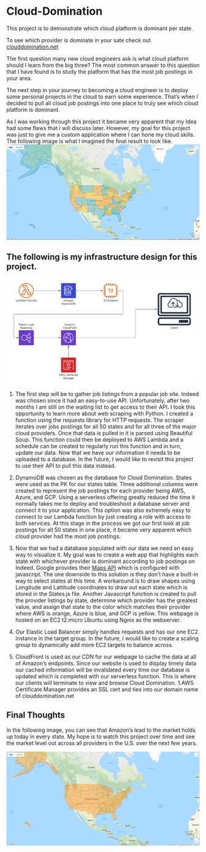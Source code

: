 # Cloud-Domination
This project is to demonstrate which cloud platform is dominant per state.

To see which provider is dominate in your sate check out [clouddomination.net](https://www.clouddomination.net/)


The first question many new cloud engineers ask is what cloud platform should I learn from the big three? The most common answer to this question that I have found is to study the platform that has the most job postings in your area. 

The next step in your journey to becoming a cloud engineer is to deploy some personal projects in the cloud to earn some experience. That’s when I decided to pull all cloud job postings into one place to truly see which cloud platform is dominant.

As I was working through this project it became very apparent that my Idea had some flaws that I will discuss later. However, my goal for this project was just to give me a custom application where I can hone my cloud skills. The following image is what I imagined the final result to look like.
![Idea](https://raw.githubusercontent.com/jstrebeck/Cloud-Domination/main/img/Idea.png)

## The following is my infrastructure design for this project. 

![Cloud Diagram](https://raw.githubusercontent.com/jstrebeck/Cloud-Domination/main/Cloud%20Domination%20Diagram.png)

1. The first step will be to gather job listings from a popular job site. Indeed was chosen since it had an easy-to-use API. Unfortunately, after two months I am still on the waiting list to get access to their API. I took this opportunity to learn more about web scraping with Python. I created a function using the requests library for HTTP requests. The scraper iterates over jobs postings for all 50 states and for all three of the major cloud providers. Once that data is pulled in it is parsed using Beautiful Soup. This function could then be deployed to AWS Lambda and a schedule can be created to regularly run this function and in turn, update our data. Now that we have our information it needs to be uploaded to a database. In the future, I would like to revisit this project to use their API to pull this data instead.


1. DynamoDB was chosen as the database for Cloud Domination. States were used as the PK for our states table. Three additional columns were created to represent the job postings for each provider being AWS, Azure, and GCP. Using a serverless offering greatly reduced the time it normally takes me to deploy and troubleshoot a database server and connect it to your application. This option was also extremely easy to connect to our Lambda function by just creating a role with access to both services. At this stage in the process we got our first look at job postings for all 50 states in one place, it became very apparent which cloud provider had the most job postings.

1. Now that we had a database populated with our data we need an easy way to visualize it. My goal was to create a web app that highlights each state with whichever provider is dominant according to job postings on Indeed. Google provides their [Maps API](https://developers.google.com/maps/gmp-get-started) which is configured with javascript. The one downside to this solution is they don’t have a built-in way to select states at this time. A workaround is to draw shapes using Longitude and Lattitude coordinates to draw out each state which is stored in the States.js file. Another Javascript function is created to pull the provider listings by state, determine which provider has the greatest value, and assign that state to the color which matches their provider where AWS is orange, Azure is blue, and GCP is yellow. This webpage is hosted on an EC2 t2.micro Ubuntu using Ngnix as the webserver.


1.  Our Elastic Load Balancer simply handles requests and has our one EC2 instance in the target group. In the future, I would like to create a scaling group to dynamically add more EC2 targets to balance across.


1.  CloudFront is used as our CDN for our webpage to cache the data at all of Amazon’s endpoints. Since our website is used to display timely data our cached information will be invalidated every time our database is updated which is completed with our serverless function. This is where our clients will terminate to view and browse Cloud Domination.
  1.AWS Certificate Manager provides an SSL cert and ties into our domain name of clouddomination.net

## Final Thoughts 

In the following image, you can see that Amazon’s lead to the market holds up today in every state. My hope is to watch this project over time and see the market level out across all providers in the U.S. over the next few years. 

![Final](https://raw.githubusercontent.com/jstrebeck/Cloud-Domination/main/img/Final.png)
